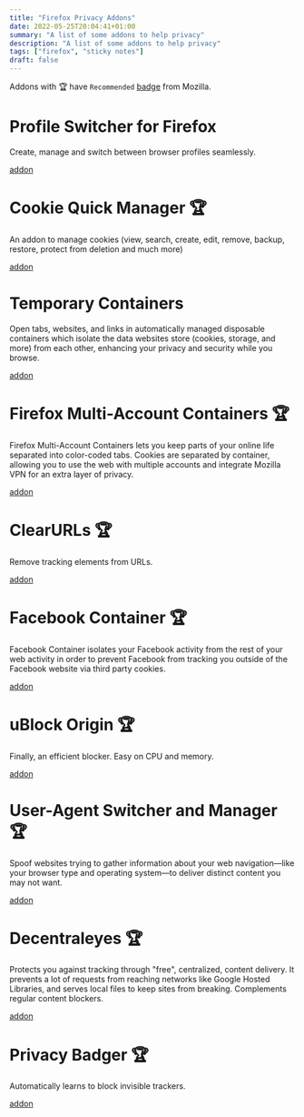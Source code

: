 ```yaml
---
title: "Firefox Privacy Addons"
date: 2022-05-25T20:04:41+01:00
summary: "A list of some addons to help privacy"
description: "A list of some addons to help privacy"
tags: ["firefox", "sticky notes"]
draft: false
---
```


Addons with 🏆 have `Recommended` [badge](https://support.mozilla.org/kb/add-on-badges) from Mozilla. 

# Profile Switcher for Firefox

Create, manage and switch between browser profiles seamlessly.

[addon](https://addons.mozilla.org/firefox/addon/profile-switcher/)

# Cookie Quick Manager  🏆

An addon to manage cookies (view, search, create, edit, remove, backup, restore, protect from deletion and much more)

[addon](https://addons.mozilla.org/firefox/addon/cookie-quick-manager/)

# Temporary Containers

Open tabs, websites, and links in automatically managed disposable containers which isolate the data websites store (cookies, storage, and more) from each other, enhancing your privacy and security while you browse.

[addon](https://addons.mozilla.org/firefox/addon/temporary-containers/)

# Firefox Multi-Account Containers  🏆

Firefox Multi-Account Containers lets you keep parts of your online life separated into color-coded tabs. Cookies are separated by container, allowing you to use the web with multiple accounts and integrate Mozilla VPN for an extra layer of privacy.

[addon](https://addons.mozilla.org/firefox/addon/multi-account-containers/)

# ClearURLs  🏆

Remove tracking elements from URLs.

[addon](https://addons.mozilla.org/firefox/addon/clearurls)

# Facebook Container 🏆

Facebook Container isolates your Facebook activity from the rest of your web activity in order to prevent Facebook from tracking you outside of the Facebook website via third party cookies.

[addon](https://addons.mozilla.org/firefox/addon/facebook-container/)

# uBlock Origin 🏆

Finally, an efficient blocker. Easy on CPU and memory.

[addon](https://addons.mozilla.org/firefox/addon/ublock-origin/)

# User-Agent Switcher and Manager 🏆

Spoof websites trying to gather information about your web navigation—like your browser type and operating system—to deliver distinct content you may not want.

[addon](https://addons.mozilla.org/firefox/addon/user-agent-string-switcher)

# Decentraleyes 🏆

Protects you against tracking through "free", centralized, content delivery. It prevents a lot of requests from reaching networks like Google Hosted Libraries, and serves local files to keep sites from breaking. Complements regular content blockers.

[addon](https://addons.mozilla.org/firefox/addon/decentraleyes)


# Privacy Badger 🏆

Automatically learns to block invisible trackers.

[addon](https://addons.mozilla.org/firefox/addon/privacy-badger17)